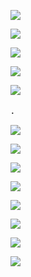 ![](https://www.nta.go.jp/tmp/3eedc96e-7c08-4050-83a8-be22f04b0744/images/0d7022ebcb4e81f6f1fc63c3efbf04bec204f936db25816fff53eaf9cbed04e1.jpg)

![](https://www.nta.go.jp/tmp/3eedc96e-7c08-4050-83a8-be22f04b0744/images/07102b521e65c6dae7cfebb29f8dce486f9948b82d14e9dceb0b259b79770c47.jpg)

![](https://www.nta.go.jp/tmp/3eedc96e-7c08-4050-83a8-be22f04b0744/images/01deb7241917fbd8ab0f597a65d1ff3ff1d9ec5b7a3bb1f55d0e7b0f86cc4f28.jpg)

![](https://www.nta.go.jp/tmp/3eedc96e-7c08-4050-83a8-be22f04b0744/images/d769b3c97ee5c54923886b8a451bca1c91a420dab0639f476a021ef982fb6277.jpg)

![](https://www.nta.go.jp/tmp/3eedc96e-7c08-4050-83a8-be22f04b0744/images/87d8bee0d950009840445a6c1894108b4979ba8aeef35fcf600d76c96faa703b.jpg)

．

![](https://www.nta.go.jp/tmp/3eedc96e-7c08-4050-83a8-be22f04b0744/images/1d98ac4e31dd3ef0fae5fa3377b7f5246c940a132b2da23768352c574baf6b07.jpg)

![](https://www.nta.go.jp/tmp/3eedc96e-7c08-4050-83a8-be22f04b0744/images/8c9281e5e19688eba97c1506939def6a404499ea98dc093d2d1c373a5e92e5ff.jpg)

![](https://www.nta.go.jp/tmp/3eedc96e-7c08-4050-83a8-be22f04b0744/images/4c52c0f2128e9606df802d6505da3bd981c0324d78da5c6c2d60f159211b72a2.jpg)

![](https://www.nta.go.jp/tmp/3eedc96e-7c08-4050-83a8-be22f04b0744/images/e6adfa0e2ca062978e13df199c4782bd14e84ef8bdf3d0e3633baa51fb5a15b1.jpg)

![](https://www.nta.go.jp/tmp/3eedc96e-7c08-4050-83a8-be22f04b0744/images/21802e13baca80e91ed98a3c0df2615371b99612cd2eb62b0472dad116aecf76.jpg)

![](https://www.nta.go.jp/tmp/3eedc96e-7c08-4050-83a8-be22f04b0744/images/63ea6c0da9ffe01606ad821b1a52ad9620ccd84aa8802c30812283248ddc0c96.jpg)

![](https://www.nta.go.jp/tmp/3eedc96e-7c08-4050-83a8-be22f04b0744/images/93f1b021408d6b863f24ac776d08697bde21d9ec64e662420138dd7941481c67.jpg)

![](https://www.nta.go.jp/tmp/3eedc96e-7c08-4050-83a8-be22f04b0744/images/f8f583bd9813f7fe6dadb5cd7ab80c91977a9b86b1ac20f59ccaac09a119c08d.jpg)